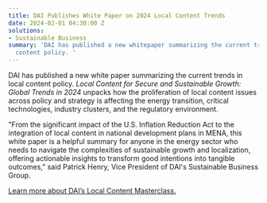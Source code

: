 ```yaml
---
title: DAI Publishes White Paper on 2024 Local Content Trends
date: 2024-02-01 04:30:00 Z
solutions:
- Sustainable Business
summary: 'DAI has published a new whitepaper summarizing the current trends in local
  content policy. '
---
```


DAI has published a new white paper summarizing the current trends in local content policy. *Local Content for Secure and Sustainable Growth: Global Trends in 2024* unpacks how the proliferation of local content issues across policy and strategy is affecting the energy transition, critical technologies, industry clusters, and the regulatory environment.

<div data-tf-live="01HNGE47KMSQB7SZKDGH807KB7"></div><script src="//embed.typeform.com/next/embed.js"></script>

"From the significant impact of the U.S. Inflation Reduction Act to the integration of local content in national development plans in MENA, this white paper is a helpful summary for anyone in the energy sector who needs to navigate the complexities of sustainable growth and localization, offering actionable insights to transform good intentions into tangible outcomes," said Patrick Henry, Vice President of DAI's Sustainable Business Group.

[Learn more about DAI’s Local Content Masterclass.](https://www.dai.com/our-work/solutions/sustainable/training/master-class)